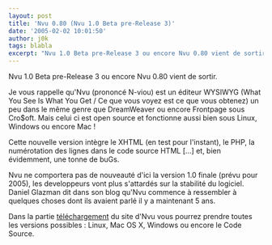 ```yaml
---
layout: post
title: 'Nvu 0.80 (Nvu 1.0 Beta pre-Release 3)'
date: '2005-02-02 10:01:50'
author: j0k
tags: blabla
excerpt: "Nvu 1.0 Beta pre-Release 3 ou encore Nvu 0.80 vient de sortir.     \nJe vous rappelle qu'Nvu (prononcé N-viou) est un éditeur WYSIWYG (What You See Is What You Get / Ce que vous voyez est ce que vous obtenez) un peu dans le même genre que DreamWeaver ou encore Frontpage sous Cro$oft. Mais celui ci est open source et fonctionne aussi bien sous Linux, Windows ou      …"
---
```


Nvu 1.0 Beta pre-Release 3 ou encore Nvu 0.80 vient de sortir.

Je vous rappelle qu'Nvu (prononcé N-viou) est un éditeur WYSIWYG (What You See Is What You Get / Ce que vous voyez est ce que vous obtenez) un peu dans le même genre que DreamWeaver ou encore Frontpage sous Cro$oft. Mais celui ci est open source et fonctionne aussi bien sous Linux, Windows ou encore Mac !

Cette nouvelle version intègre le XHTML (en test pour l'instant), le PHP, la numérotation des lignes dans le code source HTML [...] et, bien évidemment, une tonne de buGs.

Nvu ne comportera pas de nouveauté d'ici la version 1.0 finale (prévu pour 2005), les developpeurs vont plus s'attardés sur la stabilité du logiciel. Daniel Glazman dit dans son blog qu'Nvu commence à ressembler à quelques choses dont ils avaient parlé il y a maintenant 5 ans.

Dans la partie [téléchargement](http://www.nvu.com/download.html) du site d'Nvu vous pourrez prendre toutes les versions possibles : Linux, Mac OS X, Windows ou encore le Code Source.
